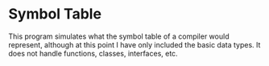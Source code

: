 # Symbol Table
This program simulates what the symbol table of a compiler would represent, although at this point I have only included the basic data types. It does not handle functions, classes, interfaces, etc.
